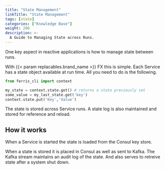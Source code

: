 ```yaml
---
title: "State Management"
linkTitle: "State Management"
tags: [state]
categories: ["Knowledge Base"]
weight: 206
description: >-
  A Guide to Managing State across Runs.
---
```


One key aspect in reactive applications is how to manage state between runs. 

With {{< param replacables.brand_name  >}} FX this is simple. Each Service has a state object available at run time. All you need to do is the following.

```python
from ferris_cli import context

my_state = context.state.get() # returns a state previously set
some_value = my_last_state.get('key')
context.state.put('Key','Value')

```

The state is stored across Service runs. A state log is also maintained and stored for reference and reload.


## How it works

When a Service is started the state is loaded from the Consul key store.

When a state is stored it is placed in Consul as well as sent to Kafka. The Kafka stream maintains an audit log of the state. And also serves to retreive state after a system shut down.

